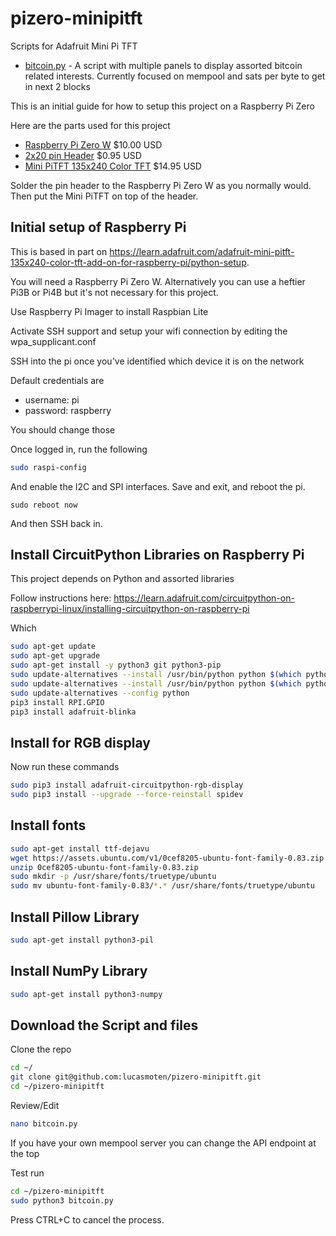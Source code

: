 # pizero-minipitft

Scripts for Adafruit Mini Pi TFT

- [bitcoin.py](bitcoin.py) - A script with multiple panels to display assorted bitcoin related interests.  Currently focused on mempool and sats per byte to get in next 2 blocks


This is an initial guide for how to setup this project on a Raspberry Pi Zero

Here are the parts used for this project
- [Raspberry Pi Zero W](https://www.adafruit.com/product/3400) $10.00 USD
- [2x20 pin Header](https://www.adafruit.com/product/2822) $0.95 USD
- [Mini PiTFT 135x240 Color TFT](https://www.adafruit.com/product/4393) $14.95 USD

Solder the pin header to the Raspberry Pi Zero W as you normally would. Then put the Mini PiTFT on top of the header.


## Initial setup of Raspberry Pi

This is based in part on https://learn.adafruit.com/adafruit-mini-pitft-135x240-color-tft-add-on-for-raspberry-pi/python-setup. 

You will need a Raspberry Pi Zero W.  Alternatively you can use a heftier Pi3B or Pi4B but it's not necessary for this project.

Use Raspberry Pi Imager to install Raspbian Lite 

Activate SSH support and setup your wifi connection by editing the wpa_supplicant.conf

SSH into the pi once you've identified which device it is on the network

Default credentials are 
- username: pi
- password: raspberry

You should change those

Once logged in, run the following

```bash
sudo raspi-config
```

And enable the I2C and SPI interfaces.
Save and exit, and reboot the pi.

```
sudo reboot now
```

And then SSH back in.

## Install CircuitPython Libraries on Raspberry Pi

This project depends on Python and assorted libraries

Follow instructions here:
https://learn.adafruit.com/circuitpython-on-raspberrypi-linux/installing-circuitpython-on-raspberry-pi

Which 

```bash
sudo apt-get update
sudo apt-get upgrade
sudo apt-get install -y python3 git python3-pip
sudo update-alternatives --install /usr/bin/python python $(which python2) 1
sudo update-alternatives --install /usr/bin/python python $(which python3) 2
sudo update-alternatives --config python
pip3 install RPI.GPIO
pip3 install adafruit-blinka
```

## Install for RGB display

Now run these commands

```bash
sudo pip3 install adafruit-circuitpython-rgb-display
sudo pip3 install --upgrade --force-reinstall spidev
```

## Install fonts

```bash
sudo apt-get install ttf-dejavu
wget https://assets.ubuntu.com/v1/0cef8205-ubuntu-font-family-0.83.zip
unzip 0cef8205-ubuntu-font-family-0.83.zip
sudo mkdir -p /usr/share/fonts/truetype/ubuntu
sudo mv ubuntu-font-family-0.83/*.* /usr/share/fonts/truetype/ubuntu
```

## Install Pillow Library

```bash
sudo apt-get install python3-pil
```

## Install NumPy Library

```bash
sudo apt-get install python3-numpy
```

## Download the Script and files

Clone the repo

```bash
cd ~/
git clone git@github.com:lucasmoten/pizero-minipitft.git
cd ~/pizero-minipitft
```

Review/Edit

```bash
nano bitcoin.py
```
If you have your own mempool server you can change the API endpoint at the top


Test run

```bash
cd ~/pizero-minipitft
sudo python3 bitcoin.py
```

Press CTRL+C to cancel the process. 

